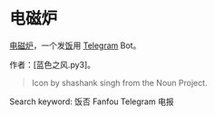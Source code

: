 # 电磁炉

[电磁炉](https://t.me/fanfoubot)，一个发[饭](http://fanfou.com)用 [Telegram](https://telegram.org) Bot。

作者：[蓝色之风.py3]。

> Icon by shashank singh from the Noun Project.

Search keyword: 饭否 Fanfou Telegram 电报
